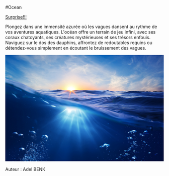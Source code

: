 #Ocean

[Surprise!!!](victoire.md)

Plongez dans une immensité azurée où les vagues dansent au rythme de vos aventures aquatiques. 
L'océan offre un terrain de jeu infini, avec ses coraux chatoyants, ses créatures mystérieuses et ses trésors enfouis. 
Naviguez sur le dos des dauphins, affrontez de redoutables requins ou détendez-vous simplement en écoutant le bruissement des vagues.


![image de l'Ocean](ocean.jpg)

Auteur : Adel BENK